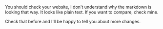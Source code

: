 You should check your website, I don't understand why the markdown is looking that way. It looks like plain text. If you want to compare, check mine.

Check that before and I'll be happy to tell you about more changes.
